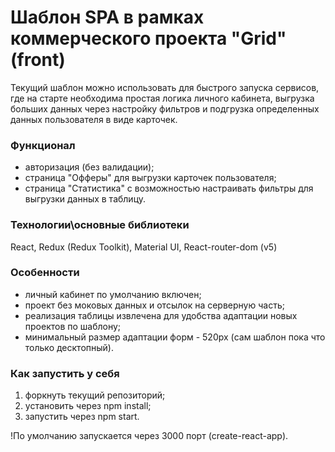 # Шаблон SPA в рамках коммерческого проекта "Grid" (front)
Текущий шаблон можно использовать для быстрого запуска сервисов, где на старте необходима простая логика личного кабинета, выгрузка больших данных через настройку фильтров и подгрузка определенных данных пользователя в виде карточек.

### Функционал
- авторизация (без валидации);
- страница "Офферы" для выгрузки карточек пользователя;
- страница "Статистика" с возможностью настраивать фильтры для выгрузки данных в таблицу. 

### Технологии\основные библиотеки
React, Redux (Redux Toolkit), Material UI, React-router-dom (v5)

### Особенности
- личный кабинет по умолчанию включен;
- проект без моковых данных и отсылок на серверную часть;
- реализация таблицы извлечена для удобства адаптации новых проектов по шаблону;
- минимальный размер адаптации форм - 520px (сам шаблон пока что только десктопный).

### Как запустить у себя
1. форкнуть текущий репозиторий;
2. установить через npm install;
3. запустить через npm start.

!По умолчанию запускается через 3000 порт (create-react-app).
